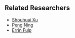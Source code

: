 ## Related Researchers

- [Shouhuai Xu](http://www.cs.utsa.edu/~shxu/)
- [Peng Ning](http://discovery.csc.ncsu.edu/)
- [Errin Fulp](http://csweb.cs.wfu.edu/~fulp/ewfPub.html)
